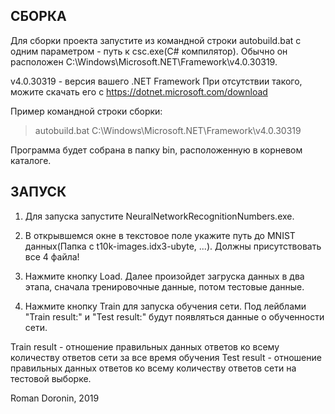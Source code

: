 ## СБОРКА

Для сборки проекта запустите из командной строки autobuild.bat с одним параметром - путь к
csc.exe(C# компилятор). Обычно он расположен C:\Windows\Microsoft.NET\Framework\v4.0.30319.

v4.0.30319 - версия вашего .NET Framework
При отсутствии такого, можите скачать его с https://dotnet.microsoft.com/download

Пример командной строки сборки:
> autobuild.bat C:\Windows\Microsoft.NET\Framework\v4.0.30319

Программа будет собрана в папку bin, расположенную в корневом каталоге.


## ЗАПУСК

1. Для запуска запустите NeuralNetworkRecognitionNumbers.exe.

2. В открывшемся окне в текстовое поле укажите путь до MNIST данных(Папка с t10k-images.idx3-ubyte, ...).
Должны присутствовать все 4 файла!

3. Нажмите кнопку Load. Далее произойдет загруска данных в два этапа, сначала тренировочные
данные, потом тестовые данные.

4. Нажмите кнопку Train для запуска обучения сети. Под лейблами "Train result:" и "Test result:"
будут появляться данные о обученности сети.

Train result - отношение правильных данных ответов ко всему количеству ответов сети за все время обучения
Test result - отношение правильных данных ответов ко всему количеству ответов сети на тестовой выборке.

Roman Doronin, 2019
